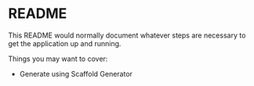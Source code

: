 # README

This README would normally document whatever steps are necessary to get the
application up and running.

Things you may want to cover:

* Generate using Scaffold Generator

